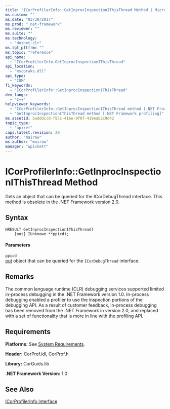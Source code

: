 ```yaml
---
title: "ICorProfilerInfo::GetInprocInspectionIThisThread Method | Microsoft Docs"
ms.custom: ""
ms.date: "03/30/2017"
ms.prod: ".net-framework"
ms.reviewer: ""
ms.suite: ""
ms.technology: 
  - "dotnet-clr"
ms.tgt_pltfrm: ""
ms.topic: "reference"
api_name: 
  - "ICorProfilerInfo.GetInprocInspectionIThisThread"
api_location: 
  - "mscorwks.dll"
api_type: 
  - "COM"
f1_keywords: 
  - "ICorProfilerInfo::GetInprocInspectionIThisThread"
dev_langs: 
  - "C++"
helpviewer_keywords: 
  - "ICorProfilerInfo::GetInprocInspectionIThisThread method [.NET Framework profiling]"
  - "GetInprocInspectionIThisThread method [.NET Framework profiling]"
ms.assetid: badddccd-f85c-416e-9f0f-419eab2c9d42
topic_type: 
  - "apiref"
caps.latest.revision: 20
author: "mairaw"
ms.author: "mairaw"
manager: "wpickett"
---
```

# ICorProfilerInfo::GetInprocInspectionIThisThread Method
Gets an object that can be queried for the ICorDebugThread interface. This method is obsolete in the .NET Framework version 2.0.  
  
## Syntax  
  
```  
HRESULT GetInprocInspectionIThisThread(  
    [out] IUnknown **ppicd);  
```  
  
#### Parameters  
 `ppicd`  
 [out](/cpp/atl/iunknown) object that can be queried for the `ICorDebugThread` interface.  
  
## Remarks  
 The common language runtime (CLR) debugging services supported limited in-process debugging in the .NET Framework version 1.0. In-process debugging enabled a profiler to use the inspection portions of the debugging API. As a result of customer feedback, in-process debugging has been removed from the .NET Framework in version 2.0, and replaced with a set of functionality that is more in line with the profiling API.  
  
## Requirements  
 **Platforms:** See [System Requirements](../../../../docs/framework/get-started/system-requirements.md).  
  
 **Header:** CorProf.idl, CorProf.h  
  
 **Library:** CorGuids.lib  
  
 **.NET Framework Version:** 1.0  
  
## See Also  
 [ICorProfilerInfo Interface](../../../../docs/framework/unmanaged-api/profiling/icorprofilerinfo-interface.md)